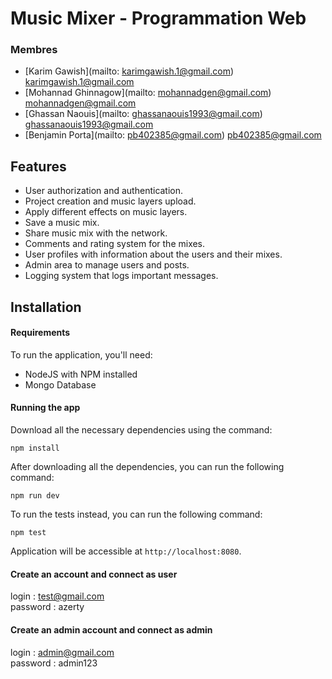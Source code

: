 # Music Mixer - Programmation Web

### Membres

- [Karim Gawish](mailto: karimgawish.1@gmail.com) <karimgawish.1@gmail.com>
- [Mohannad Ghinnagow](mailto: mohannadgen@gmail.com) <mohannadgen@gmail.com>
- [Ghassan Naouis](mailto: ghassanaouis1993@gmail.com) <ghassanaouis1993@gmail.com>
- [Benjamin Porta](mailto: pb402385@gmail.com) <pb402385@gmail.com>

## Features
* User authorization and authentication.
* Project creation and music layers upload.
* Apply different effects on music layers.
* Save a music mix.
* Share music mix with the network.
* Comments and rating system for the mixes.
* User profiles with information about the users and their mixes.
* Admin area to manage users and posts.
* Logging system that logs important messages.

## Installation

#### Requirements
To run the application, you'll need: <br />
* NodeJS with NPM installed
* Mongo Database

#### Running the app
Download all the necessary dependencies using the command:<br />
```
npm install
```
After downloading all the dependencies, you can run the following command:<br />
```
npm run dev
```
To run the tests instead, you can run the following command: <br />
```
npm test
```

Application will be accessible at `http://localhost:8080`.

#### Create an account and connect as user
login : test@gmail.com<br/>
password : azerty<br/>

#### Create an admin account and connect as admin
login : admin@gmail.com<br/>
password : admin123<br/>
